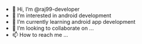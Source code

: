 - 👋 Hi, I’m @raj99-developer
- 👀 I’m interested in android development
- 🌱 I’m currently learning android app development
- 💞️ I’m looking to collaborate on ...
- 📫 How to reach me ...

<!---
raj99-developer/raj99-developer is a ✨ special ✨ repository because its `README.md` (this file) appears on your GitHub profile.
You can click the Preview link to take a look at your changes.
--->
